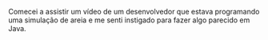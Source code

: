 Comecei a assistir um vídeo de um desenvolvedor que estava programando uma simulação de areia e me senti instigado para fazer algo parecido em Java.